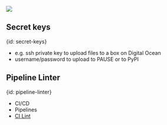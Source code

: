 
![](examples/pipelines/222/.gitlab-ci.yml)

## Secret keys
{id: secret-keys}

* e.g. ssh private key to upload files to a box on Digital Ocean
* username/password to upload to PAUSE or to PyPI

## Pipeline Linter
{id: pipeline-linter}

* CI/CD
* Pipelines
* [CI Lint](https://gitlab.com/szabgab/gl-try/-/ci/lint)


